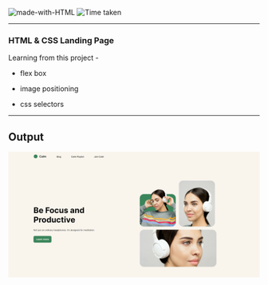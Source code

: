 ![made-with-HTML](https://img.shields.io/badge/Made%20with-HTML%20&%20CSS-blue?style=for-the-badge)
![Time taken](https://img.shields.io/badge/Time%20Taken-01H%3A05M-purple?style=for-the-badge&logo=Clockify)

---

### HTML & CSS Landing Page

Learning from this project -

- flex box

- image positioning

- css selectors

---

## Output

[![Output Image](./output.png)](https://fsjs-4th-project.netlify.app/)
